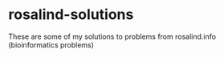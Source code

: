 # rosalind-solutions
These are some of my solutions to problems from rosalind.info (bioinformatics problems)

